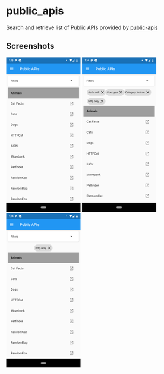# public_apis

Search and retrieve list of Public APIs provided by [public-apis](https://github.com/public-apis/public-apis)

## Screenshots

<img src="https://raw.githubusercontent.com/dragneelfps/public_apis/master/screenshots/flutter_01.png" width="200">

<img src="https://raw.githubusercontent.com/dragneelfps/public_apis/master/screenshots/flutter_02.png" width="200">

<img src="https://raw.githubusercontent.com/dragneelfps/public_apis/master/screenshots/flutter_03.png" width="200">